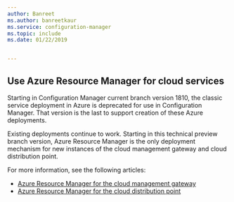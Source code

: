 ```yaml
---
author: Banreet
ms.author: banreetkaur
ms.service: configuration-manager
ms.topic: include
ms.date: 01/22/2019


---
```


## <a name="bkmk_arm"></a> Use Azure Resource Manager for cloud services
<!--3605704-->

Starting in Configuration Manager current branch version 1810, the classic service deployment in Azure is deprecated for use in Configuration Manager. That version is the last to support creation of these Azure deployments. 

Existing deployments continue to work. Starting in this technical preview branch version, Azure Resource Manager is the only deployment mechanism for new instances of the cloud management gateway and cloud distribution point.

For more information, see the following articles:

- [Azure Resource Manager for the cloud management gateway](../../../../clients/manage/cmg/plan-cloud-management-gateway.md#azure-resource-manager)  
- [Azure Resource Manager for the cloud distribution point](../../../../plan-design/hierarchy/use-a-cloud-based-distribution-point.md#azure-resource-manager)

